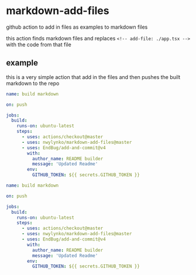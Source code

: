 # markdown-add-files
github action to add in files as examples to markdown files 

this action finds markdown files and replaces `<!-- add-file: ./app.tsx -->` with the code from that file

## example 
this is a very simple action that add in the files and then pushes the built markdown to the repo

<!-- add-file: ./.github/workflows/md-builder.yml -->
``` yml
name: build markdown

on: push

jobs:
  build:
    runs-on: ubuntu-latest
    steps:
      - uses: actions/checkout@master
      - uses: nwylynko/markdown-add-files@master
      - uses: EndBug/add-and-commit@v4
        with:
          author_name: README builder
          message: 'Updated Readme'
        env:
          GITHUB_TOKEN: ${{ secrets.GITHUB_TOKEN }}
```

``` yml
name: build markdown

on: push

jobs:
  build:
    runs-on: ubuntu-latest
    steps:
      - uses: actions/checkout@master
      - uses: nwylynko/markdown-add-files@master
      - uses: EndBug/add-and-commit@v4
        with:
          author_name: README builder
          message: 'Updated Readme'
        env:
          GITHUB_TOKEN: ${{ secrets.GITHUB_TOKEN }}
```

